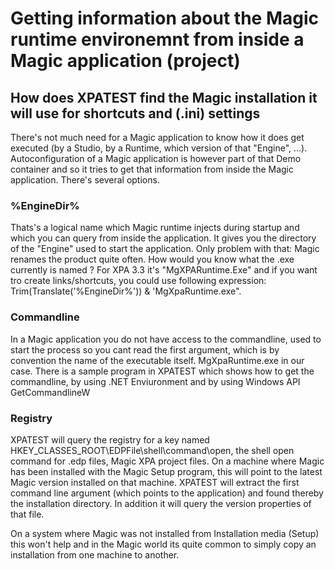 # Getting information about the Magic runtime environemnt from inside a Magic application (project)

## How does XPATEST find the Magic installation it will use for shortcuts and (.ini) settings

There's not much need for a Magic application to know how it does get executed (by a Studio, by a Runtime, which version of that "Engine", ...). Autoconfiguration of a Magic application is however part of that Demo container and so it tries to get that information from inside the Magic application. There's several options.

### %EngineDir%

Thats's a logical name which Magic runtime injects during startup and which you can query from inside the application. It gives you the directory of the "Engine" used to start the application. Only problem with that: Magic renames the product quite often. How would you know what the .exe currently is named ? For XPA 3.3 it's "MgXPARuntime.Exe" and if you want tro create links/shortcuts, you could use following expression: Trim(Translate('%EngineDir%')) & 'MgXpaRuntime.exe".

### Commandline

In a Magic application you do not have access to the commandline, used to start the process so you cant read the first argument, which is by convention the name of the executable itself. MgXpaRuntime.exe in our case. There is a sample program in XPATEST which shows how to get the commandline, by using .NET Enviuronment and by using Windows API GetCommandlineW

### Registry

XPATEST will query the registry for a key named HKEY_CLASSES_ROOT\EDPFile\shell\command\open, the shell open command for .edp files, Magic XPA project files. On a machine where Magic has been installed with the Magic Setup program, this will point to the latest Magic version installed on that machine. XPATEST will extract the first command line argument (which points to the application) and found thereby the installation directory. In addition it will query the version properties of that file.

On a system where Magic was not installed from Installation media (Setup) this won't help and in the Magic world its quite common to simply copy an installation from one machine to another.

 
